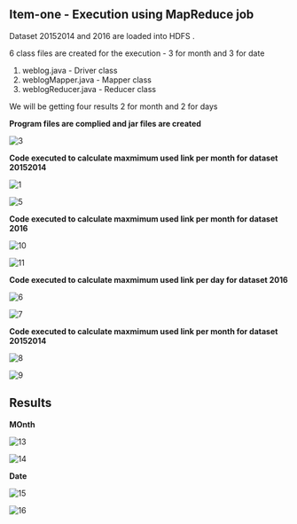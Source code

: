 Item-one - Execution using MapReduce job
----------------------------------------

Dataset 20152014 and 2016 are loaded into HDFS . 

6 class files are created for the execution - 3 for month and 3 for date 

1. weblog.java - Driver class
2. weblogMapper.java - Mapper class
3. weblogReducer.java - Reducer class

We will be getting four results 2 for month and 2 for days

**Program files are complied and jar files are created**

![3](https://cloud.githubusercontent.com/assets/17997235/25557329/ea2d21f0-2cd4-11e7-8847-75b83be850ac.JPG)

**Code executed to calculate maxmimum used link per month for dataset 20152014**

![1](https://cloud.githubusercontent.com/assets/17997235/25557328/ea2ce906-2cd4-11e7-9a6b-1f31193b6850.JPG)

![5](https://cloud.githubusercontent.com/assets/17997235/25557327/ea2ccc46-2cd4-11e7-8a2d-81958eb0fd47.JPG)

**Code executed to calculate maxmimum used link per month for dataset 2016**

![10](https://cloud.githubusercontent.com/assets/17997235/25557333/ea381312-2cd4-11e7-9145-9eb2afb59d67.JPG)

![11](https://cloud.githubusercontent.com/assets/17997235/25557335/ea38b5e2-2cd4-11e7-9886-8851202c2993.JPG)

**Code executed to calculate maxmimum used link per day for dataset 2016**

![6](https://cloud.githubusercontent.com/assets/17997235/25557330/ea2d8d52-2cd4-11e7-8bac-a445849d78b6.JPG)

![7](https://cloud.githubusercontent.com/assets/17997235/25557336/ea3a1d10-2cd4-11e7-8017-cf1c284e62cf.JPG)

**Code executed to calculate maxmimum used link per month for dataset 20152014**

![8](https://cloud.githubusercontent.com/assets/17997235/25557332/ea35f8d4-2cd4-11e7-8153-1ec6a0f8462d.JPG)

![9](https://cloud.githubusercontent.com/assets/17997235/25557334/ea382fbe-2cd4-11e7-84fe-462d21c308bc.JPG)

Results
-------

**MOnth**

![13](https://cloud.githubusercontent.com/assets/17997235/25557454/33869af0-2cd7-11e7-8581-81a737037f26.JPG)

![14](https://cloud.githubusercontent.com/assets/17997235/25557453/3385bcac-2cd7-11e7-8764-44d5860cc593.JPG)

**Date**

![15](https://cloud.githubusercontent.com/assets/17997235/25557456/33876444-2cd7-11e7-8fd8-dc743629ca26.JPG)

![16](https://cloud.githubusercontent.com/assets/17997235/25557455/3386a28e-2cd7-11e7-8138-72c2fdf240d3.JPG)
